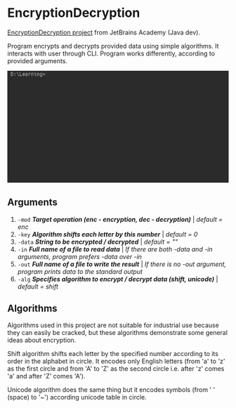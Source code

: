 # EncryptionDecryption
[EncryptionDecryption project](https://hyperskill.org/projects/46?track=1) from JetBrains Academy (Java dev).

Program encrypts and decrypts provided data using simple algorithms.
It interacts with user through CLI.
Program works differently, according to provided arguments.

![](demonstration.gif)

## Arguments
1. `-mod` ***Target operation (enc - encryption, dec - decryption)*** | _default = enc_
2. `-key` ***Algorithm shifts each letter by this number*** | _default = 0_
3. `-data` ***String to be encrypted / decrypted*** | _default = ""_
4. `-in` ***Full name of a file to read data*** | _If there are both -data and -in arguments, program prefers -data over -in_
5. `-out` ***Full name of a file to write the result*** | _If there is no -out argument, program prints data to the standard output_
6. `-alg` ***Specifies algorithm to encrypt / decrypt data (shift, unicode)*** | _default = shift_

## Algorithms
Algorithms used in this project are not suitable for industrial use because they can easily be cracked, but these algorithms demonstrate some general ideas about encryption.

Shift algorithm shifts each letter by the specified number according to its order in the alphabet in circle.
It encodes only English letters (from 'a' to 'z' as the first circle and from 'A' to 'Z' as the second circle i.e. after 'z' comes 'a' and after 'Z' comes 'A').

Unicode algorithm does the same thing but it encodes symbols (from ' ' (space) to '~') according unicode table in circle.
